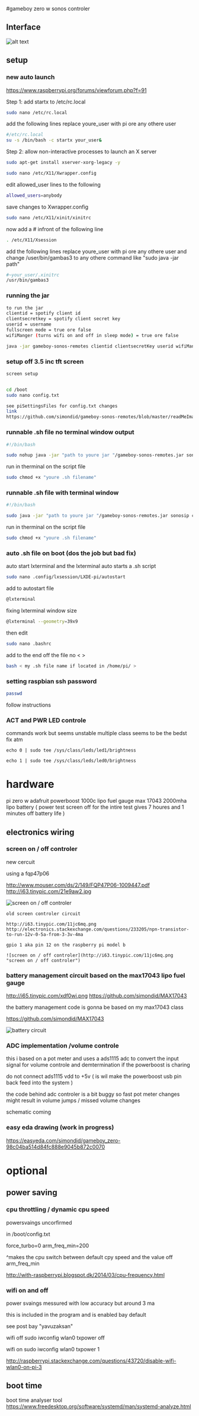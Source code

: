 #gameboy zero w sonos controler


## Interface
![alt text](http://i67.tinypic.com/28bbcra.png "Logo Title Text 1")


## setup
### new auto launch
https://www.raspberrypi.org/forums/viewforum.php?f=91

Step 1: add startx to /etc/rc.local
```sh
sudo nano /etc/rc.local
```
add the following lines replace youre_user with pi ore any othere user

```sh
#/etc/rc.local
su -s /bin/bash -c startx your_user&
```

Step 2: allow non-interactive processes to launch an X server

```sh
sudo apt-get install xserver-xorg-legacy -y
```
```sh
sudo nano /etc/X11/Xwrapper.config
```
edit allowed_user lines to the following
```sh
allowed_users=anybody
```
save changes to Xwrapper.config


```sh
sudo nano /etc/X11/xinit/xinitrc
```
now add a # infront of the following line
```sh
. /etc/X11/Xsession
```
add the following lines
replace youre_user with pi ore any othere user 
and change /user/bin/gambas3 to any othere command like "sudo java -jar path"

```sh
#~your_user/.xinitrc
/usr/bin/gambas3
```

### running the jar
```sh
to run the jar
clientid = spotify client id
clientsecretkey = spotify client secret key
userid = username
fullscreen mode = true ore false
wifiManger (turns wifi on and off in sleep mode) = true ore false

java -jar gameboy-sonos-remotes clientid clientsecretKey userid wifiManger
```
### setup off 3.5 inc tft screen

```sh
screen setup


cd /boot
sudo nano config.txt

see piSettingsFiles for config.txt changes
link
https://github.com/simondid/gameboy-sonos-remotes/blob/master/readMeImages/config.txt
```

### runnable .sh file no terminal window output

```sh
#!/bin/bash

sudo nohup java -jar "path to youre jar "/gameboy-sonos-remotes.jar sonosip clientid clientsecretKey userid fullscreenMode

```
run in therminal on the script file
```sh
sudo chmod +x "youre .sh filename"
```
### runnable .sh file with terminal window

```sh
#!/bin/bash

sudo java -jar "path to youre jar "/gameboy-sonos-remotes.jar sonosip clientid clientsecretKey userid fullscreenMode

```
run in therminal on the script file
```sh
sudo chmod +x "youre .sh filename"
```
### auto .sh file on boot (dos the job but bad fix)
auto start lxterminal and the lxterminal auto starts a .sh script

```sh
sudo nano .config/lxsession/LXDE-pi/autostart
```

add to autostart file

```sh
@lxterminal
```
fixing lxterminal window size
```sh
@lxterminal --geometry=39x9
```

then edit
```sh
sudo nano .bashrc
```
add to the end off the file no < >

```sh
bash < my .sh file name if located in /home/pi/ >
```

### setting raspbian ssh password

```sh
passwd
```
follow instructions

### ACT and PWR LED controle
commands work but seems unstable multiple class seems to be the bedst fix atm

```
echo 0 | sudo tee /sys/class/leds/led1/brightness

echo 1 | sudo tee /sys/class/leds/led0/brightness
```




# hardware
pi zero w
adafruit powerboost 1000c
lipo fuel gauge max 17043
2000mha lipo battery ( power test screen off for the intire test gives 7 houres and 1 minutes off battery life )


## electronics wiring

### screen on / off controler
new cercuit

using a fqp47p06

http://www.mouser.com/ds/2/149/FQP47P06-1009447.pdf
http://i63.tinypic.com/21e9aw2.jpg


![screen on / off controler](http://i63.tinypic.com/21e9aw2.jpg "screen on / off controler")

```
old screen controler circuit

http://i63.tinypic.com/11jc6mq.png
http://electronics.stackexchange.com/questions/233205/npn-transistor-to-run-12v-0-5a-from-3-3v-4ma

gpio 1 aka pin 12 on the raspberry pi model b

![screen on / off controler](http://i63.tinypic.com/11jc6mq.png "screen on / off controler")
```
### battery management circuit based on the max17043 lipo fuel gauge
http://i65.tinypic.com/xdf0wi.png
https://github.com/simondid/MAX17043

the battery management code is gonna be based on my max17043 class

https://github.com/simondid/MAX17043


![battery circuit](http://i65.tinypic.com/xdf0wi.png "battery circuit")

### ADC implementation /volume controle
this i based on a pot meter and uses a ads1115 adc to convert the input signal for volume controle and demtermination if the powerboost is charing

do not connect ads1115 vdd to +5v ( is wil make the powerboost usb pin back feed into the system )

the code behind adc controler is a bit buggy so fast pot meter changes might result in volume jumps / missed volume changes

schematic coming

### easy eda drawing (work in progress)
https://easyeda.com/simondid/gameboy_zero-98c04ba514d84fc888e9045b872c0070



# optional

## power saving

### cpu throttling / dynamic cpu speed

powersvaings uncorfirmed

in /boot/config.txt

force_turbo=0
arm_freq_min=200

^makes the cpu switch between default cpy speed and the value off arm_freq_min

http://with-raspberrypi.blogspot.dk/2014/03/cpu-frequency.html

### wifi on and off

power svaings messured with low accuracy but around 3 ma

this is included in the program and is enabled bay default

see post bay "yavuzaksan"

wifi off
sudo iwconfig wlan0 txpower off

wifi on
sudo iwconfig wlan0 txpower 1

http://raspberrypi.stackexchange.com/questions/43720/disable-wifi-wlan0-on-pi-3


## boot time
boot time analyser tool
https://www.freedesktop.org/software/systemd/man/systemd-analyze.html

